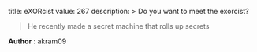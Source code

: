 title: eXORcist
value: 267
description: > Do you want to meet the exorcist?
> He recently made a secret machine that rolls up secrets

**Author** : akram09
